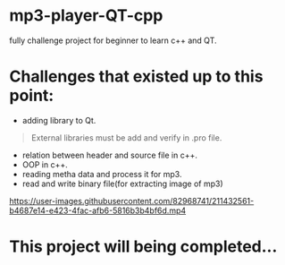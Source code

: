 # mp3-player-QT-cpp
fully challenge project for beginner to learn c++ and QT.


# Challenges that existed up to this point:
* adding library to Qt.
> External libraries must be add and verify in .pro file.
* relation between header and source file in c++.
* OOP in c++.
* reading metha data and process it for mp3.
* read and write binary file(for extracting image of mp3)



https://user-images.githubusercontent.com/82968741/211432561-b4687e14-e423-4fac-afb6-5816b3b4bf6d.mp4



# This project will being completed...
